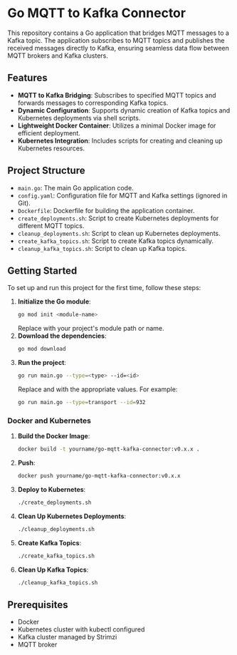 # Go MQTT to Kafka Connector

This repository contains a Go application that bridges MQTT messages to a Kafka topic. The application subscribes to MQTT topics and publishes the received messages directly to Kafka, ensuring seamless data flow between MQTT brokers and Kafka clusters.

## Features

- **MQTT to Kafka Bridging**: Subscribes to specified MQTT topics and forwards messages to corresponding Kafka topics.
- **Dynamic Configuration**: Supports dynamic creation of Kafka topics and Kubernetes deployments via shell scripts.
- **Lightweight Docker Container**: Utilizes a minimal Docker image for efficient deployment.
- **Kubernetes Integration**: Includes scripts for creating and cleaning up Kubernetes resources.

## Project Structure

- `main.go`: The main Go application code.
- `config.yaml`: Configuration file for MQTT and Kafka settings (ignored in Git).
- `Dockerfile`: Dockerfile for building the application container.
- `create_deployments.sh`: Script to create Kubernetes deployments for different MQTT topics.
- `cleanup_deployments.sh`: Script to clean up Kubernetes deployments.
- `create_kafka_topics.sh`: Script to create Kafka topics dynamically.
- `cleanup_kafka_topics.sh`: Script to clean up Kafka topics.

## Getting Started

To set up and run this project for the first time, follow these steps:

1. **Initialize the Go module**:
   ```sh
   go mod init <module-name>
   ```
   Replace <module-name> with your project's module path or name.
2. **Download the dependencies**:
   ```sh
   go mod download
   ```
3. **Run the project**:
   ```sh
   go run main.go --type=<type> --id=<id>
   ```
   Replace <type> and <id> with the appropriate values. For example:
   ```sh
   go run main.go --type=transport --id=932
   ```


### Docker and Kubernetes
1. **Build the Docker Image**:
   ```sh
   docker build -t yourname/go-mqtt-kafka-connector:v0.x.x .
   ```

2. **Push**:
   ```sh
   docker push yourname/go-mqtt-kafka-connector:v0.x.x
   ```
3. **Deploy to Kubernetes**:
   ```sh
   ./create_deployments.sh
   ```
4. **Clean Up Kubernetes Deployments**:
   ```sh
   ./cleanup_deployments.sh
   ```
5. **Create Kafka Topics**:
   ```sh
   ./create_kafka_topics.sh
   ```
6. **Clean Up Kafka Topics**:
   ```sh
   ./cleanup_kafka_topics.sh
   ```

##  Prerequisites
- Docker
- Kubernetes cluster with kubectl configured
- Kafka cluster managed by Strimzi
- MQTT broker

